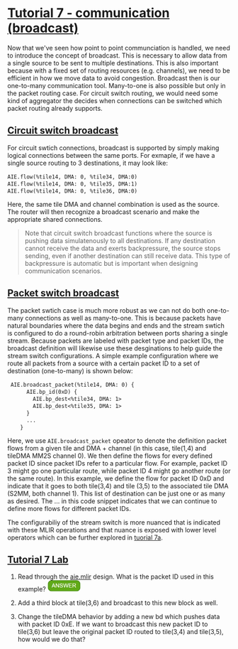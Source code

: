 <!---//===- README.md --------------------------*- Markdown -*-===//
//
// This file is licensed under the Apache License v2.0 with LLVM Exceptions.
// See https://llvm.org/LICENSE.txt for license information.
// SPDX-License-Identifier: Apache-2.0 WITH LLVM-exception
//
// Copyright (C) 2022, Advanced Micro Devices, Inc.
// 
//===----------------------------------------------------------------------===//-->

# <ins>Tutorial 7 - communication (broadcast)</ins>

Now that we've seen how point to point communciation is handled, we need to introduce the concept of broadcast. This is necessary to allow data from a single source to be sent to multiple destinations. This is also important because with a fixed set of routing resources (e.g. channels), we need to be efficient in how we move data to avoid congestion. Broadcast then is our one-to-many communication tool. Many-to-one is also possible but only in the packet routing case. For circuit switch routing, we would need some kind of aggregator the decides when connections can be switched which packet routing already supports.

## <ins>Circuit switch broadcast</ins>
For circuit swtich connections, broadcast is supported by simply making logical connections between the same ports. For exmaple, if we have a single source routing to 3 destinations, it may look like:
```
AIE.flow(%tile14, DMA: 0, %tile34, DMA:0)
AIE.flow(%tile14, DMA: 0, %tile35, DMA:1)
AIE.flow(%tile14, DMA: 0, %tile36, DMA:0)
```
Here, the same tile DMA and channel combination is used as the source. The router will then recognize a broadcast scenario and make the appropriate shared connections.
> Note that circuit switch broadcast functions where the source is pushing data simulatenously to all destinations. If any destination cannot receive the data and exerts backpressure, the source stops sending, even if another destination can still receive data. This type of backpressure is automatic but is important when designing communication scenarios.

## <ins>Packet switch broadcast</ins>

The packet swtich case is much more robust as we can not do both one-to-many connections as well as many-to-one. This is because packets have natural boundaries where the data begins and ends and the stream swtich is configured to do a round-robin arbitration between ports sharing a single stream. Because packets are labeled with packet type and packet IDs, the broadcast definition will likewise use these desginations to help guide the stream switch configurations. A simple example configuration where we route all packets from a source with a certain packet ID to a set of destination (one-to-many) is shown below: 
```
 AIE.broadcast_packet(%tile14, DMA: 0) {
      AIE.bp_id(0xD) {
        AIE.bp_dest<%tile34, DMA: 1>
        AIE.bp_dest<%tile35, DMA: 1>
      }
      ...
    }
```
Here, we use `AIE.broadcast_packet` opeator to denote the definition packet flows from a given tile and DMA + channel (in this case, tile(1,4) and tileDMA MM2S channel 0). We then define the flows for every defined packet ID since packet IDs refer to a particular flow. For example, packet ID 3 might go one particular route, while packet ID 4 might go another route (or the same route). In this example, we define the flow for packet ID 0xD and indicate that it goes to both tile(3,4) and tile (3,5) to the associated tile DMA (S2MM, both channel 1). This list of destination can be just one or as many as desired. The ... in this code snippet indicates that we can continue to define more flows for different packet IDs.

The configurabiliy of the stream switch is more nuanced that is indicated with these MLIR operations and that nuance is exposed with lower level operators which can be further explored in [tuorial 7a](./tutorial-7a).

## <ins>Tutorial 7 Lab </ins>

1. Read through the [aie.mlir](aie.mlir) design. What is the packet ID used in this example? <img src="../../images/answer1.jpg" title="0xD" height=25>

2. Add a third block at tile(3,6) and broadcast to this new block as well.

3. Change the tileDMA behavior by adding a new bd which pushes data with packet ID 0xE. If we want to broadcast this new packet ID to tile(3,6) but leave the original packet ID routed to tile(3,4) and tile(3,5), how would we do that?


